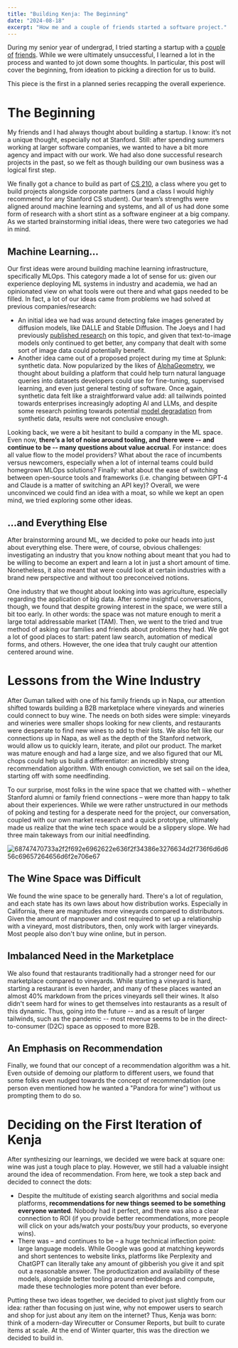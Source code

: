 ```yaml
---
title: "Building Kenja: The Beginning"
date: "2024-08-18"
excerpt: "How me and a couple of friends started a software project."
---
```


During my senior year of undergrad, I tried starting a startup with a [couple](https://www.linkedin.com/in/jobr2024/) [of](https://www.linkedin.com/in/joseph-guman/) [friends](https://www.linkedin.com/in/travis-senf-bb3b27168/). While we were ultimately unsuccessful, I learned a lot in the process and wanted to jot down some thoughts. In particular, this post will cover the beginning, from ideation to picking a direction for us to build.

This piece is the first in a planned series recapping the overall experience.

# The Beginning
My friends and I had always thought about building a startup. I know: it’s not a unique thought, especially not at Stanford. Still: after spending summers working at larger software companies, we wanted to have a bit more agency and impact with our work. We had also done successful research projects in the past, so we felt as though building our own business was a logical first step.

We finally got a chance to build as part of [CS 210](https://stanford.edu/class/cs210/index.html), a class where you get to build projects alongside corporate partners (and a class I would highly recommend for any Stanford CS student). Our team’s strengths were aligned around machine learning and systems, and all of us had done some form of research with a short stint as a software engineer at a big company. As we started brainstorming initial ideas, there were two categories we had in mind.

## Machine Learning…
Our first ideas were around building machine learning infrastructure, specifically MLOps. This category made a lot of sense for us: given our experience deploying ML systems in industry and academia, we had an opinionated view on what tools were out there and what gaps needed to be filled. In fact, a lot of our ideas came from problems we had solved at previous companies/research:
- An initial idea we had was around detecting fake images generated by diffusion models, like DALLE and Stable Diffusion. The Joeys and I had previously [published research](https://openreview.net/pdf/ec4914ddf4cc39b7407d8119f6bdf679f7918d92.pdf) on this topic, and given that text-to-image models only continued to get better, any company that dealt with some sort of image data could potentially benefit.
- Another idea came out of a proposed project during my time at Splunk: synthetic data. Now popularized by the likes of [AlphaGeometry](https://deepmind.google/discover/blog/alphageometry-an-olympiad-level-ai-system-for-geometry/), we thought about building a platform that could help turn natural language queries into datasets developers could use for fine-tuning, supervised learning, and even just general testing of software. Once again, synthetic data felt like a straightforward value add: all tailwinds pointed towards enterprises increasingly adopting AI and LLMs, and despite some research pointing towards potential [model degradation](https://en.wikipedia.org/wiki/Model_collapse) from synthetic data, results were not conclusive enough.

Looking back, we were a bit hesitant to build a company in the ML space. Even now, **there’s a lot of noise around tooling, and there were -- and continue to be -- many questions about value accrual**. For instance: does all value flow to the model providers? What about the race of incumbents versus newcomers, especially when a lot of internal teams could build homegrown MLOps solutions? Finally: what about the ease of switching between open-source tools and frameworks (i.e. changing between GPT-4 and Claude is a matter of switching an API key)? Overall, we were unconvinced we could find an idea with a moat, so while we kept an open mind, we tried exploring some other ideas.

## …and Everything Else
After brainstorming around ML, we decided to poke our heads into just about everything else. There were, of course, obvious challenges: investigating an industry that you know nothing about meant that you had to be willing to become an expert and learn a lot in just a short amount of time. Nonetheless, it also meant that were could look at certain industries with a brand new perspective and without too preconceived notions.

One industry that we thought about looking into was agriculture, especially regarding the application of big data. After some insightful conversations, though, we found that despite growing interest in the space, we were still a bit too early. In other words: the space was not mature enough to merit a large total addressable market (TAM). Then, we went to the tried and true method of asking our families and friends about problems they had. We got a lot of good places to start: patent law search, automation of medical forms, and others. However, the one idea that truly caught our attention centered around wine.

# Lessons from the Wine Industry
After Guman talked with one of his family friends up in Napa, our attention shifted towards building a B2B marketplace where vineyards and wineries could connect to buy wine. The needs on both sides were simple: vineyards and wineries were smaller shops looking for new clients, and restaurants were desperate to find new wines to add to their lists. We also felt like our connections up in Napa, as well as the depth of the Stanford network, would allow us to quickly learn, iterate, and pilot our product. The market was mature enough and had a large size, and we also figured that our ML chops could help us build a differentiator: an incredibly strong recommendation algorithm. With enough conviction, we set sail on the idea, starting off with some needfinding.

To our surprise, most folks in the wine space that we chatted with – whether Stanford alumni or family friend connections – were more than happy to talk about their experiences. While we were rather unstructured in our methods of poking and testing for a desperate need for the project, our conversation, coupled with our own market research and a quick prototype, ultimately made us realize that the wine tech space would be a slippery slope. We had three main takeways from our initial needfinding.

![68747470733a2f2f692e6962622e636f2f34386e3276634d2f736f6d6d656c69657264656d6f2e706e67](https://bear-images.sfo2.cdn.digitaloceanspaces.com/chrispondoc-1724042452.png)

## The Wine Space was Difficult
We found the wine space to be generally hard. There's a lot of regulation, and each state has its own laws about how distribution works. Especially in California, there are magnitudes more vineyards compared to distributors. Given the amount of manpower and cost required to set up a relationship with a vineyard, most distributors, then, only work with larger vineyards. Most people also don't buy wine online, but in person.

## Imbalanced Need in the Marketplace
We also found that restaurants traditionally had a stronger need for our marketplace compared to vineyards. While starting a vineyard is hard, starting a restaurant is even harder, and many of these places wanted an almost 40% markdown from the prices vineyards sell their wines. It also didn't seem hard for wines to get themselves into restaurants as a result of this dynamic. Thus, going into the future -- and as a result of larger tailwinds, such as the pandemic -- most revenue seems to be in the direct-to-consumer (D2C) space as opposed to more B2B.

## An Emphasis on Recommendation
Finally, we found that our concept of a recommendation algorithm was a hit. Even outside of demoing our platform to different users, we found that some folks even nudged towards the concept of recommendation (one person even mentioned how he wanted a "Pandora for wine") without us prompting them to do so.

# Deciding on the First Iteration of Kenja
After synthesizing our learnings, we decided we were back at square one: wine was just a tough place to play. However, we still had a valuable insight around the idea of recommendation. From here, we took a step back and decided to connect the dots:
- Despite the multitude of existing search algorithms and social media platforms, **recommendations for new things seemed to be something everyone wanted**. Nobody had it perfect, and there was also a clear connection to ROI (if you provide better recommendations, more people will click on your ads/watch your posts/buy your products, so everyone wins).
- There was – and continues to be – a huge technical inflection point: large language models. While Google was good at matching keywords and short sentences to website links, platforms like Perplexity and ChatGPT can literally take any amount of gibberish you give it and spit out a reasonable answer. The productization and availability of these models, alongside better tooling around embeddings and compute, made these technologies more potent than ever before.

Putting these two ideas together, we decided to pivot just slightly from our idea: rather than focusing on just wine, why not empower users to search and shop for just about any item on the internet? Thus, Kenja was born: think of a modern-day Wirecutter or Consumer Reports, but built to curate items at scale. At the end of Winter quarter, this was the direction we decided to build in.

